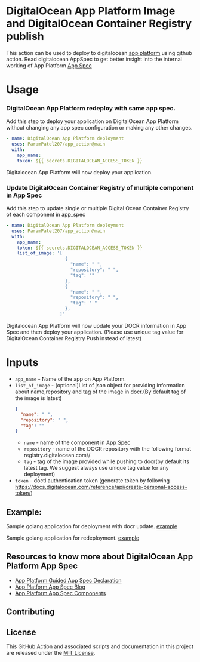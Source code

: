 # DigitalOcean App Platform Image and DigitalOcean Container Registry publish
This action can be used to deploy to digitalocean [app platform](https://www.digitalocean.com/products/app-platform/) using github action. Read digitalocean AppSpec to get better insight into the internal working of App Platform [App Spec](https://docs.digitalocean.com/products/app-platform/references/app-specification-reference/)
# Usage
### DigitalOcean App Platform redeploy with same app spec.

Add this step to deploy your application on DigitalOcean App Platform without changing any app spec configuration or making any other changes.
```yaml
- name: DigitalOcean App Platform deployment
  uses: ParamPatel207/app_action@main
  with:
    app_name: 
    token: ${{ secrets.DIGITALOCEAN_ACCESS_TOKEN }}
```
Digitalocean App Platform will now deploy your application.

### Update DigitalOcean Container Registry of multiple component in App Spec

Add this step to update single or multiple Digital Ocean Container Registry of each component in app_spec
```yaml
- name: DigitalOcean App Platform deployment
  uses: ParamPatel207/app_action@main
  with:
    app_name: 
    token: ${{ secrets.DIGITALOCEAN_ACCESS_TOKEN }}
    list_of_image: '[
                      {
                        "name": " ",
                        "repository": " ",
                        "tag": ""
                      },
                      {
                        "name": " ",
                        "repository": " ",
                        "tag": " "
                      },
                    ]'
```
Digitalocean App Platform will now update your DOCR information in App Spec and then deploy your application.
(Please use unique tag value for DigitalOcean Container Registry Push instead of latest)

# Inputs
- `app_name` - Name of the app on App Platform.
- `list_of_image` - (optional)List of json object for providing information about name,repository and tag of the image in docr.(By default tag of the image is latest)
    ```json
    {
      "name": " ",
      "repository": " ",
      "tag": ""
    }
    ```
    - `name` - name of the component in [App Spec](https://docs.digitalocean.com/products/app-platform/references/app-specification-reference/)
    - `repository` - name of the DOCR repository with the following format registry.digitalocean.com/<my-registry>/<my-image>
    - `tag` - tag of the image provided while pushing to docr(by default its latest tag. We suggest always use unique tag value for any deployment)
- `token` - doctl authentication token (generate token by following https://docs.digitalocean.com/reference/api/create-personal-access-token/)

## Example:

Sample golang application for deployment with docr update. [example](https://github.com/ParamPatel207/docr_sample)

Sample golang application for redeployment. [example](https://github.com/ParamPatel207/sample_golang_github_action)

## Resources to know more about DigitalOcean App Platform App Spec
- [App Platform Guided App Spec Declaration](https://www.digitalocean.com/community/tech_talks/defining-your-app-specification-on-digitalocean-app-platform)
- [App Platform App Spec Blog](https://docs.digitalocean.com/products/app-platform/references/app-specification-reference/)
- [App Platform App Spec Components](https://www.digitalocean.com/blog/build-component-based-apps-with-digitalocean-app-platform/)
## Contributing



## License

This GitHub Action and associated scripts and documentation in this project are released under the [MIT License](LICENSE).
